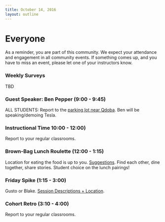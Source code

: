 ```yaml
---
title: October 14, 2016
layout: outline
---
```

# Everyone
As a reminder, you are part of this community. We expect your attendance and engagement in all community events.
If something comes up, and you have to miss an event, please let one of your instructors know.

### Weekly Surveys
TBD

<!-- [1610](https://goo.gl/forms/WsAmUXdfzy7qepQq2)  
[1606](https://goo.gl/forms/YQYXpnHT1kHnx3db2) -->

### Guest Speaker: Ben Pepper (9:00 - 9:45)
ALL STUDENTS: Report to the [parking lot near Qdoba](https://www.google.com/maps/dir//1533+Market+Street,+Denver,+CO+80202/@39.7496161,-104.9996108,19z/data=!4m8!4m7!1m0!1m5!1m1!1s0x876c78c4e72a2309:0xcfbccf9d54a2a1e5!2m2!1d-104.9990636!2d39.7496162).
Ben will be speaking/demoing Tesla. 

### Instructional Time 10:00 - 12:00)
Report to your regular classrooms.

### Brown-Bag Lunch Roulette (12:00 - 1:15)
Location for eating the food is up to you. [Suggestions](http://goo.gl/mHcSpv).
Find each other, dine together, share stories.
Student choice on the lunch pairings!

### Friday Spike (1:15 - 3:00)
Gusto or Blake.
[Session Descriptions + Location](https://docs.google.com/document/d/16GOvVXm9UQSq0zsh_z9nFPEfRE9huS0gIi53EAa0sTI/edit).

### Cohort Retro (3:10 - 4:00)
Report to your regular classrooms.

<!-- # Lunch Roulette Groups :fork_and_knife:
TBD -->
